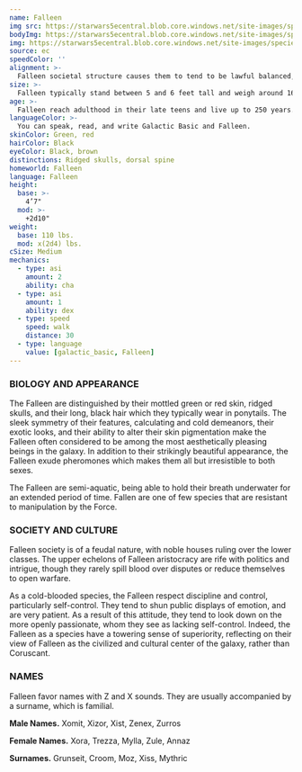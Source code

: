```yaml
---
name: Falleen
img src: https://starwars5ecentral.blob.core.windows.net/site-images/species/species_falleen.png
bodyImg: https://starwars5ecentral.blob.core.windows.net/site-images/species/species_falleen.png
img: https://starwars5ecentral.blob.core.windows.net/site-images/species/species_falleen.png
source: ec
speedColor: ''
alignment: >-
  Falleen societal structure causes them to tend to be lawful balanced, though there are exceptions.
size: >-
  Falleen typically stand between 5 and 6 feet tall and weigh around 165 lbs. Regardless of your position in that range, your size is Medium.
age: >-
  Falleen reach adulthood in their late teens and live up to 250 years.
languageColor: >-
  You can speak, read, and write Galactic Basic and Falleen. 
skinColor: Green, red
hairColor: Black
eyeColor: Black, brown
distinctions: Ridged skulls, dorsal spine
homeworld: Falleen
language: Falleen
height:
  base: >-
    4’7"
  mod: >-
    +2d10"
weight:
  base: 110 lbs.
  mod: x(2d4) lbs.
cSize: Medium
mechanics:
  - type: asi
    amount: 2
    ability: cha
  - type: asi
    amount: 1
    ability: dex
  - type: speed
    speed: walk
    distance: 30
  - type: language
    value: [galactic_basic, Falleen]
---
```

### BIOLOGY AND APPEARANCE
The Falleen are distinguished by their mottled green or red skin, ridged skulls, and their long, black hair which they typically wear in ponytails. The sleek symmetry of their features, calculating and cold demeanors, their exotic looks, and their ability to alter their skin pigmentation make the Falleen often considered to be among the most aesthetically pleasing beings in the galaxy. In addition to their strikingly beautiful appearance, the Falleen exude pheromones which makes them all but irresistible to both sexes.

The Falleen are semi-aquatic, being able to hold their breath underwater for an extended period of time. Fallen are one of few species that are resistant to manipulation by the Force.

### SOCIETY AND CULTURE
Falleen society is of a feudal nature, with noble houses ruling over the lower classes. The upper echelons of Falleen aristocracy are rife with politics and intrigue, though they rarely spill blood over disputes or reduce themselves to open warfare.

As a cold-blooded species, the Falleen respect discipline and control, particularly self-control. They tend to shun public displays of emotion, and are very patient. As a result of this attitude, they tend to look down on the more openly passionate, whom they see as lacking self-control. Indeed, the Falleen as a species have a towering sense of superiority, reflecting on their view of Falleen as the civilized and cultural center of the galaxy, rather than Coruscant.

### NAMES
Falleen favor names with Z and X sounds. They are usually accompanied by a surname, which is familial.

__Male Names.__ Xomit, Xizor, Xist, Zenex, Zurros

__Female Names.__ Xora, Trezza, Mylla, Zule, Annaz

__Surnames.__ Grunseit, Croom, Moz, Xiss, Mythric



    